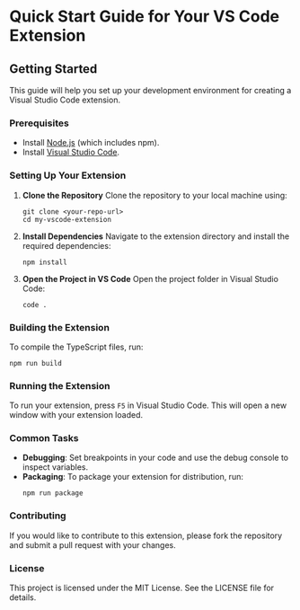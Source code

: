 # Quick Start Guide for Your VS Code Extension

## Getting Started

This guide will help you set up your development environment for creating a Visual Studio Code extension.

### Prerequisites

- Install [Node.js](https://nodejs.org/) (which includes npm).
- Install [Visual Studio Code](https://code.visualstudio.com/).

### Setting Up Your Extension

1. **Clone the Repository**
   Clone the repository to your local machine using:
   ```
   git clone <your-repo-url>
   cd my-vscode-extension
   ```

2. **Install Dependencies**
   Navigate to the extension directory and install the required dependencies:
   ```
   npm install
   ```

3. **Open the Project in VS Code**
   Open the project folder in Visual Studio Code:
   ```
   code .
   ```

### Building the Extension

To compile the TypeScript files, run:
```
npm run build
```

### Running the Extension

To run your extension, press `F5` in Visual Studio Code. This will open a new window with your extension loaded.

### Common Tasks

- **Debugging**: Set breakpoints in your code and use the debug console to inspect variables.
- **Packaging**: To package your extension for distribution, run:
  ```
  npm run package
  ```

### Contributing

If you would like to contribute to this extension, please fork the repository and submit a pull request with your changes.

### License

This project is licensed under the MIT License. See the LICENSE file for details.